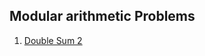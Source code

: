 ## Modular arithmetic Problems

1. [Double Sum 2](https://atcoder.jp/contests/abc384/tasks/abc384_f)
